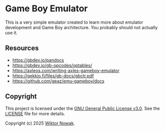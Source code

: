 # Game Boy Emulator

This is a very simple emulator created to learn more about emulator development and Game Boy architecture. You probably should not actually use it.

## Resources

- https://gbdev.io/pandocs
- https://gbdev.io/gb-opcodes/optables/
- https://axleos.com/writing-axles-gameboy-emulator
- https://gekkio.fi/files/gb-docs/gbctr.pdf
- https://github.com/geaz/emu-gameboy/docs

## Copyright

This project is licensed under the [GNU General Public License v3.0](https://www.gnu.org/licenses/gpl-3.0.html). See the [LICENSE](LICENSE.md) file for more details.

Copyright (c) 2025 [Wiktor Nowak](https://github.com/uncommon-nickname).
